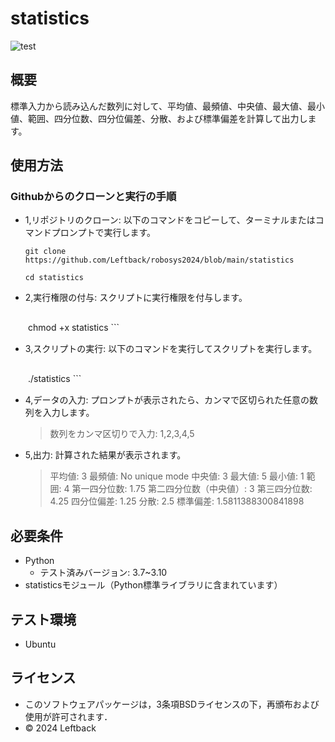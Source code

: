 # statistics

![test](https://github.com/Leftback/robosys2024/actions/workflows/test.yml/badge.svg)

## 概要

標準入力から読み込んだ数列に対して、平均値、最頻値、中央値、最大値、最小値、範囲、四分位数、四分位偏差、分散、および標準偏差を計算して出力します。

## 使用方法
### Githubからのクローンと実行の手順

* 1,リポジトリのクローン: 以下のコマンドをコピーして、ターミナルまたはコマンドプロンプトで実行します。
    ```
    git clone https://github.com/Leftback/robosys2024/blob/main/statistics
    ```
    ```
    cd statistics
    ```
* 2,実行権限の付与: スクリプトに実行権限を付与します。
    ```
　　chmod +x statistics
    ```
* 3,スクリプトの実行: 以下のコマンドを実行してスクリプトを実行します。
    ```
　　./statistics
    ```
* 4,データの入力: プロンプトが表示されたら、カンマで区切られた任意の数列を入力します。
    >数列をカンマ区切りで入力: 1,2,3,4,5
* 5,出力: 計算された結果が表示されます。
    >平均値: 3
    >最頻値: No unique mode
    >中央値: 3
    >最大値: 5
    >最小値: 1
    >範囲: 4
    >第一四分位数: 1.75
    >第二四分位数（中央値）: 3
    >第三四分位数: 4.25
    >四分位偏差: 1.25
    >分散: 2.5
    >標準偏差: 1.5811388300841898

## 必要条件

* Python
  * テスト済みバージョン: 3.7~3.10
* statisticsモジュール（Python標準ライブラリに含まれています）

## テスト環境

* Ubuntu

## ライセンス

* このソフトウェアパッケージは，3条項BSDライセンスの下，再頒布および使用が許可されます．
* © 2024 Leftback

